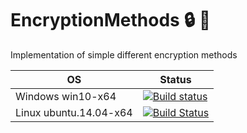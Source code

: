 # EncryptionMethods :lock: :key:

Implementation of simple different encryption methods

| OS  | Status |
| ------------- | ------------- |
| Windows win10-x64  | [![Build status](https://ci.appveyor.com/api/projects/status/inyh2wh654ma1liy?svg=true)](https://ci.appveyor.com/project/Greenwood/encryptionmethods)  |
| Linux ubuntu.14.04-x64  | [![Build Status](https://travis-ci.org/DarkSideMoon/EncryptionMethods.svg?branch=master)](https://travis-ci.org/DarkSideMoon/EncryptionMethods) |
